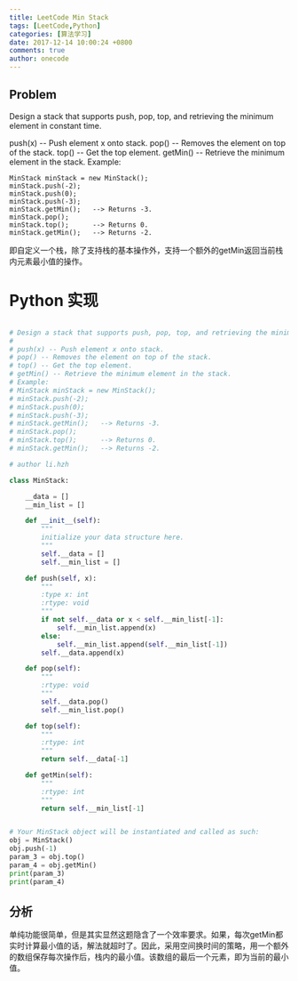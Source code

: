 ```yaml
---
title: LeetCode Min Stack
tags: [LeetCode,Python]
categories: [算法学习]
date: 2017-12-14 10:00:24 +0800
comments: true
author: onecode
---
```

## Problem

Design a stack that supports push, pop, top, and retrieving the minimum element in constant time.

push(x) -- Push element x onto stack.
pop() -- Removes the element on top of the stack.
top() -- Get the top element.
getMin() -- Retrieve the minimum element in the stack.
Example:

```text
MinStack minStack = new MinStack();
minStack.push(-2);
minStack.push(0);
minStack.push(-3);
minStack.getMin();   --> Returns -3.
minStack.pop();
minStack.top();      --> Returns 0.
minStack.getMin();   --> Returns -2.
```

即自定义一个栈，除了支持栈的基本操作外，支持一个额外的getMin返回当前栈内元素最小值的操作。

<!--break-->

# Python 实现

``` python

# Design a stack that supports push, pop, top, and retrieving the minimum element in constant time.
#
# push(x) -- Push element x onto stack.
# pop() -- Removes the element on top of the stack.
# top() -- Get the top element.
# getMin() -- Retrieve the minimum element in the stack.
# Example:
# MinStack minStack = new MinStack();
# minStack.push(-2);
# minStack.push(0);
# minStack.push(-3);
# minStack.getMin();   --> Returns -3.
# minStack.pop();
# minStack.top();      --> Returns 0.
# minStack.getMin();   --> Returns -2.

# author li.hzh

class MinStack:

    __data = []
    __min_list = []

    def __init__(self):
        """
        initialize your data structure here.
        """
        self.__data = []
        self.__min_list = []

    def push(self, x):
        """
        :type x: int
        :rtype: void
        """
        if not self.__data or x < self.__min_list[-1]:
            self.__min_list.append(x)
        else:
            self.__min_list.append(self.__min_list[-1])
        self.__data.append(x)

    def pop(self):
        """
        :rtype: void
        """
        self.__data.pop()
        self.__min_list.pop()

    def top(self):
        """
        :rtype: int
        """
        return self.__data[-1]

    def getMin(self):
        """
        :rtype: int
        """
        return self.__min_list[-1]


# Your MinStack object will be instantiated and called as such:
obj = MinStack()
obj.push(-1)
param_3 = obj.top()
param_4 = obj.getMin()
print(param_3)
print(param_4)

```

## 分析

单纯功能很简单，但是其实显然这题隐含了一个效率要求。如果，每次getMin都实时计算最小值的话，解法就超时了。因此，采用空间换时间的策略，用一个额外的数组保存每次操作后，栈内的最小值。该数组的最后一个元素，即为当前的最小值。
